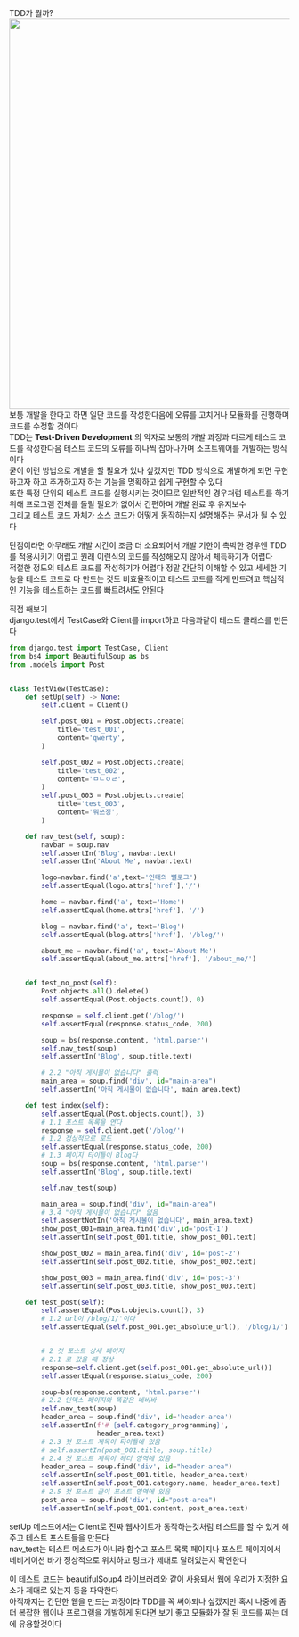 TDD가 뭘까?  
<img src="https://marsner.com/wp-content/uploads/test-driven-development-TDD.png" width="700px">  
보통 개발을 한다고 하면 일단 코드를 작성한다음에 오류를 고치거나 모듈화를 진행하며 코드를 수정할 것이다  
TDD는 __Test-Driven Development__ 의 약자로 보통의 개발 과정과 다르게 테스트 코드를 작성한다음 테스트 코드의 오류를 하나씩 잡아나가며 소프트웨어를 개발하는 방식이다  
굳이 이런 방법으로 개발을 할 필요가 있나 싶겠지만 TDD 방식으로 개발하게 되면 구현하고자 하고 추가하고자 하는 기능을 명확하고 쉽게 구현할 수 있다  
또한 특정 단위의 테스트 코드를 실행시키는 것이므로 일반적인 경우처럼 테스트를 하기위해 프로그램 전체를 돌릴 필요가 없어서 간편하며 개발 완료 후 유지보수  
그리고 테스트 코드 자체가 소스 코드가 어떻게 동작하는지 설명해주는 문서가 될 수 있다  

단점이라면 아무래도 개발 시간이 조금 더 소요되어서 개발 기한이 촉박한 경우엔 TDD를 적용시키기 어렵고 원래 이런식의 코드를 작성해오지 않아서 체득하기가 어렵다  
적절한 정도의 테스트 코드를 작성하기가 어렵다 정말 간단히 이해할 수 있고 세세한 기능을 테스트 코드로 다 만드는 것도 비효율적이고 테스트 코드를 적게 만드려고 핵심적인 기능을 테스트하는 코드를 빠트려서도 안된다  

직접 해보기  
django.test에서 TestCase와 Client를 import하고 다음과같이 테스트 클래스를 만든다  
```python
from django.test import TestCase, Client
from bs4 import BeautifulSoup as bs
from .models import Post


class TestView(TestCase):
    def setUp(self) -> None:
        self.client = Client()

        self.post_001 = Post.objects.create(
            title='test_001',
            content='qwerty',
        )

        self.post_002 = Post.objects.create(
            title='test_002',
            content='ㅁㄴㅇㄹ',
        )
        self.post_003 = Post.objects.create(
            title='test_003',
            content='뭐쓰징',
        )

    def nav_test(self, soup):
        navbar = soup.nav
        self.assertIn('Blog', navbar.text)
        self.assertIn('About Me', navbar.text)

        logo=navbar.find('a',text='인태의 뻘로그')
        self.assertEqual(logo.attrs['href'],'/')

        home = navbar.find('a', text='Home')
        self.assertEqual(home.attrs['href'], '/')

        blog = navbar.find('a', text='Blog')
        self.assertEqual(blog.attrs['href'], '/blog/')

        about_me = navbar.find('a', text='About Me')
        self.assertEqual(about_me.attrs['href'], '/about_me/')


    def test_no_post(self):
        Post.objects.all().delete()
        self.assertEqual(Post.objects.count(), 0)

        response = self.client.get('/blog/')
        self.assertEqual(response.status_code, 200)

        soup = bs(response.content, 'html.parser')
        self.nav_test(soup)
        self.assertIn('Blog', soup.title.text)

        # 2.2 "아직 게시물이 없습니다" 출력
        main_area = soup.find('div', id="main-area")
        self.assertIn('아직 게시물이 없습니다', main_area.text)

    def test_index(self):
        self.assertEqual(Post.objects.count(), 3)
        # 1.1 포스트 목록을 연다
        response = self.client.get('/blog/')
        # 1.2 정상적으로 로드
        self.assertEqual(response.status_code, 200)
        # 1.3 페이지 타이틀이 Blog다
        soup = bs(response.content, 'html.parser')
        self.assertIn('Blog', soup.title.text)

        self.nav_test(soup)

        main_area = soup.find('div', id="main-area")
        # 3.4 "아직 게시물이 없습니다" 없음
        self.assertNotIn('아직 게시물이 없습니다', main_area.text)
        show_post_001=main_area.find('div',id='post-1')
        self.assertIn(self.post_001.title, show_post_001.text)

        show_post_002 = main_area.find('div', id='post-2')
        self.assertIn(self.post_002.title, show_post_002.text)

        show_post_003 = main_area.find('div', id='post-3')
        self.assertIn(self.post_003.title, show_post_003.text)

    def test_post(self):
        self.assertEqual(Post.objects.count(), 3)
        # 1.2 url이 /blog/1/'이다
        self.assertEqual(self.post_001.get_absolute_url(), '/blog/1/')


        # 2 첫 포스트 상세 페이지
        # 2.1 로 갔을 때 정상
        response=self.client.get(self.post_001.get_absolute_url())
        self.assertEqual(response.status_code, 200)

        soup=bs(response.content, 'html.parser')
        # 2.2 인덱스 페이지와 똑같은 네비바
        self.nav_test(soup)
        header_area = soup.find('div', id='header-area')
        self.assertIn(f'# {self.category_programming}',
                      header_area.text)
        # 2.3 첫 포스트 제목이 타이틀에 있음
        # self.assertIn(post_001.title, soup.title)
        # 2.4 첫 포스트 제목이 헤더 영역에 있음
        header_area = soup.find('div', id="header-area")
        self.assertIn(self.post_001.title, header_area.text)
        self.assertIn(self.post_001.category.name, header_area.text)
        # 2.5 첫 포스트 글이 포스트 영역에 있음
        post_area = soup.find('div', id="post-area")
        self.assertIn(self.post_001.content, post_area.text)
```
setUp 메소드에서는 Client로 진짜 웹사이트가 동작하는것처럼 테스트를 할 수 있게 해주고 테스트 포스트들을 만든다  
nav_test는 테스트 메소드가 아니라 함수고 포스트 목록 페이지나 포스트 페이지에서 네비게이션 바가 정상적으로 위치하고 링크가 제대로 달려있는지 확인한다  

이 테스트 코드는 beautifulSoup4 라이브러리와 같이 사용돼서 웹에 우리가 지정한 요소가 제대로 있는지 등을 파악한다  
아직까지는 간단한 웹을 만드는 과정이라 TDD를 꼭 써야되나 싶겠지만 혹시 나중에 좀 더 복잡한 웹이나 프로그램을 개발하게 된다면 보기 좋고 모듈화가 잘 된 코드를 짜는 데에 유용할것이다

